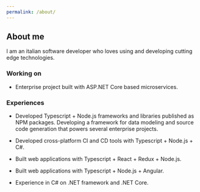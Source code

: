```yaml
---
permalink: /about/
---
```


## About me

I am an italian software developer who loves using and developing cutting edge technologies.

### Working on

- Enterprise project built with ASP.NET Core based microservices.

### Experiences

- Developed Typescript + Node.js frameworks and libraries published as NPM packages. Developing a framework for data modeling and source code generation that powers several enterprise projects.

- Developed cross-platform CI and CD tools with Typescript + Node.js + C#.

- Built web applications with Typescript + React + Redux + Node.js.

- Built web applications with Typescript + Node.js + Angular.

- Experience in C# on .NET framework and .NET Core.